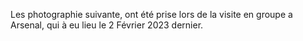 Les photographie suivante, ont été prise lors de la visite en groupe a Arsenal, qui à eu lieu le 2 Février 2023 dernier.
